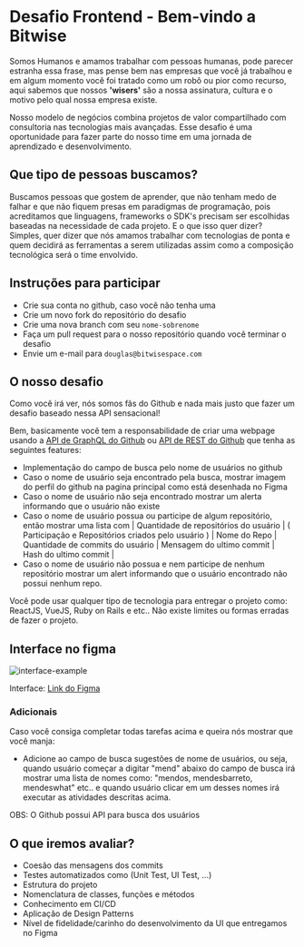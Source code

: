 # Desafio Frontend - Bem-vindo a Bitwise

Somos Humanos e amamos trabalhar com pessoas humanas, pode parecer estranha essa frase, mas pense bem nas empresas que você já trabalhou e em algum momento você foi tratado como um robô ou pior como recurso, aqui sabemos que nossos **'wisers'** são a nossa assinatura, cultura e o motivo pelo qual nossa empresa existe.

Nosso modelo de negócios combina projetos de valor compartilhado com consultoria nas tecnologias mais avançadas. Esse desafio é uma oportunidade para fazer parte do nosso time em uma jornada de aprendizado e desenvolvimento.

## Que tipo de pessoas buscamos?

Buscamos pessoas que gostem de aprender, que não tenham medo de falhar e que não fiquem presas em paradigmas de programação, pois acreditamos que linguagens, frameworks o SDK's precisam ser escolhidas baseadas na necessidade de cada projeto. E o que isso quer dizer? Simples, quer dizer que nós amamos trabalhar com tecnologias de ponta e quem decidirá as ferramentas a serem utilizadas assim como a composição tecnológica será o time envolvido.

## Instruções para participar

- Crie sua conta no github, caso você não tenha uma
- Crie um novo fork do repositório do desafio
- Crie uma nova branch com seu `nome-sobrenome`
- Faça um pull request para o nosso repositório quando você terminar o desafio
- Envie um e-mail para `douglas@bitwisespace.com`

## O nosso desafio

Como você irá ver, nós somos fãs do Github e nada mais justo que fazer um desafio baseado nessa API sensacional!

Bem, basicamente você tem a responsabilidade de criar uma webpage usando a [API de GraphQL do Github](https://docs.github.com/en/graphql) ou [API de REST do Github](https://docs.github.com/en/rest) que tenha as seguintes features:

- Implementação do campo de busca pelo nome de usuários no github
- Caso o nome de usuário seja encontrado pela busca, mostrar imagem do perfil do github na pagina principal como está desenhada no Figma
- Caso o nome de usuário não seja encontrado mostrar um alerta informando que o usuário não existe
- Caso o nome de usuário possua ou participe de algum repositório, então mostrar uma lista com | Quantidade de repositórios do usuário | ( Participação e Repositórios criados pelo usuário ) | Nome do Repo | Quantidade de commits do usuário | Mensagem do ultimo commit | Hash do ultimo commit |
- Caso o nome de usuário não possua e nem participe de nenhum repositório mostrar um alert informando que o usuário encontrado não possui nenhum repo.

Você pode usar qualquer tipo de tecnologia para entregar o projeto como: ReactJS, VueJS, Ruby on Rails e etc.. Não existe limites ou formas erradas de fazer o projeto.

## Interface no figma

![interface-example](images/interface-example.png)

Interface: [Link do Figma](https://www.figma.com/file/0yRZAx8GSGDhKpjXvjMf4A/Bitwise-tests-V2?node-id=0%3A1)

### Adicionais

Caso você consiga completar todas tarefas acima e queira nós mostrar que você manja:

- Adicione ao campo de busca sugestões de nome de usuários, ou seja, quando usuário começar a digitar "mend" abaixo do campo de busca irá mostrar uma lista de nomes como: "mendos, mendesbarreto, mendeswhat" etc.. e quando usuário clicar em um desses nomes irá executar as atividades descritas acima.

OBS: O Github possui API para busca dos usuários

## O que iremos avaliar?

- Coesão das mensagens dos commits
- Testes automatizados como (Unit Test, UI Test, ...)
- Estrutura do projeto
- Nomenclatura de classes, funções e métodos
- Conhecimento em CI/CD
- Aplicação de Design Patterns
- Nível de fidelidade/carinho do desenvolvimento da UI que entregamos no Figma
